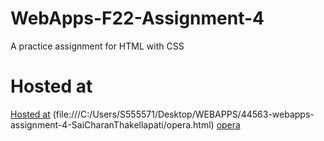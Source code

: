 # WebApps-F22-Assignment-4
A practice assignment for HTML with CSS
# Hosted at
[Hosted at]( https://44-563-web-apps-f22.github.io/44563-webapps-assignment-4-SaiCharanThakellapati/)
(file:///C:/Users/S555571/Desktop/WEBAPPS/44563-webapps-assignment-4-SaiCharanThakellapati/opera.html)
[opera](file:///C:/Users/S555571/Desktop/WEBAPPS/44563-webapps-assignment-4-SaiCharanThakellapati/opera.html)